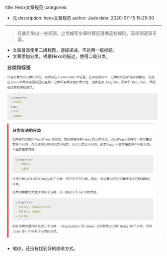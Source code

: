 title: Heox文章规范
categories:
  - 元
description: heox文章规范
author: Jade
date: 2020-07-15 15:25:00
---
> 在此列举出一些规则，之后编写文章时都应遵循这些规则。该规则逐渐丰富。

- 文章最高使用二级标题，逐级递减，不适用一级标题。
- 文章添加分类，根据Hexo的描述，使用二级分类。

![upload successful](/images/pasted-0.png)
- 缩进，还没有找到好的缩进方式。


